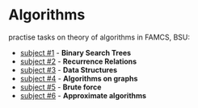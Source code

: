 # Algorithms
practise tasks on theory of algorithms in FAMCS, BSU:

* [subject #1](https://github.com/Drapegnik/algorithms/tree/master/subject1_task14) - **Binary Search Trees**
* [subject #2](https://github.com/Drapegnik/algorithms/tree/master/subject2_task19.1) - **Recurrence Relations**
* [subject #3](https://github.com/Drapegnik/algorithms/tree/master/subject3_task42) - **Data Structures**
* [subject #4](https://github.com/Drapegnik/algorithms/tree/master/subject4_task10) - **Algorithms on graphs**
* [subject #5](https://github.com/Drapegnik/algorithms/tree/master/subject5_task16) - **Brute force**
* [subject #6](https://github.com/Drapegnik/algorithms/tree/master/subject6_task17) - **Approximate algorithms**
